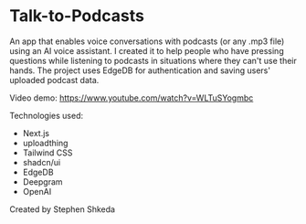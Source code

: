 # Talk-to-Podcasts

An app that enables voice conversations with podcasts (or any .mp3 file) using an AI voice assistant. I created it to help people who have pressing questions while listening to podcasts in situations where they can't use their hands. The project uses EdgeDB for authentication and saving users' uploaded podcast data.

Video demo: https://www.youtube.com/watch?v=WLTuSYogmbc

Technologies used:
- Next.js
- uploadthing
- Tailwind CSS
- shadcn/ui
- EdgeDB
- Deepgram
- OpenAI

Created by Stephen Shkeda
